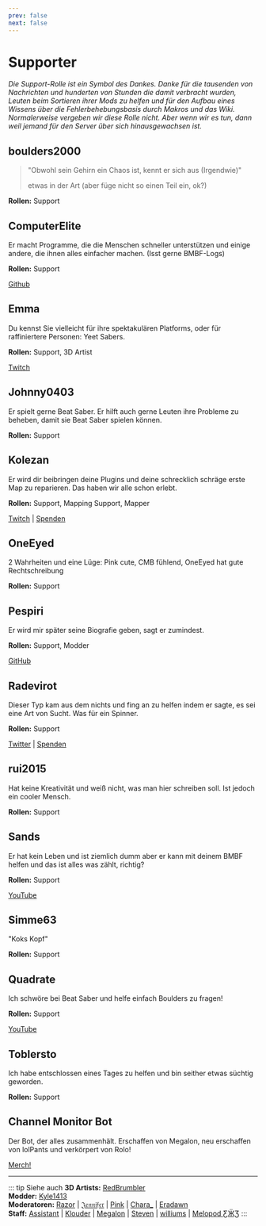```yaml
---
prev: false
next: false
---
```


# Supporter

_Die Support-Rolle ist ein Symbol des Dankes. Danke für die tausenden von Nachrichten und hunderten von Stunden die damit verbracht wurden, Leuten beim Sortieren ihrer Mods zu helfen und für den Aufbau eines Wissens über die Fehlerbehebungsbasis durch Makros und das Wiki. Normalerweise vergeben wir diese Rolle nicht. Aber wenn wir es tun, dann weil jemand für den Server über sich hinausgewachsen ist._

## boulders2000

> "Obwohl sein Gehirn ein Chaos ist, kennt er sich aus (Irgendwie)"
>
> etwas in der Art (aber füge nicht so einen Teil ein, ok?)

**Rollen:** Support

## ComputerElite

Er macht Programme, die die Menschen schneller unterstützen und einige andere, die ihnen alles einfacher machen. (Isst gerne BMBF-Logs)

**Rollen:** Support

[Github](https://github.com/ComputerElite/)

## Emma

Du kennst Sie vielleicht für ihre spektakulären Platforms, oder für raffiniertere Personen: Yeet Sabers.

**Rollen:** Support, 3D Artist

[Twitch](https://www.twitch.tv/therealkleinba)

## Johnny0403

Er spielt gerne Beat Saber. Er hilft auch gerne Leuten ihre Probleme zu beheben, damit sie Beat Saber spielen können.

**Rollen:** Support

## Kolezan

Er wird dir beibringen deine Plugins und deine schrecklich schräge erste Map zu reparieren. Das haben wir alle schon erlebt.

**Rollen:** Support, Mapping Support, Mapper

[Twitch](https://www.twitch.tv/kolezan) | [Spenden](https://paypal.me/kolezan)

## OneEyed

2 Wahrheiten und eine Lüge: Pink cute, CMB fühlend, OneEyed hat gute Rechtschreibung

**Rollen:** Support

## Pespiri

Er wird mir später seine Biografie geben, sagt er zumindest.

**Rollen:** Support, Modder

[GitHub](https://github.com/pespiri)

## Radevirot

Dieser Typ kam aus dem nichts und fing an zu helfen indem er sagte, es sei eine Art von Sucht. Was für ein Spinner.

**Rollen:** Support

[Twitter](https://twitter.com/Radevirot) | [Spenden](https://paypal.me/Radevirot)

## rui2015

Hat keine Kreativität und weiß nicht, was man hier schreiben soll. Ist jedoch ein cooler Mensch.

**Rollen:** Support

## Sands

Er hat kein Leben und ist ziemlich dumm aber er kann mit deinem BMBF helfen und das ist alles was zählt, richtig?

**Rollen:** Support

[YouTube](https://www.youtube.com/channel/UCiZEAQOgVABYs1-u3psPezg)

## Simme63

"Koks Kopf"

**Rollen:** Support

## Quadrate

Ich schwöre bei Beat Saber und helfe einfach Boulders zu fragen!

**Rollen:** Support

[YouTube](https://www.youtube.com/channel/UCaQ7PLj4AqGHZnqQVjc_XBQ)

## Toblersto

Ich habe entschlossen eines Tages zu helfen und bin seither etwas süchtig geworden.

**Rollen:** Support

## Channel Monitor Bot

Der Bot, der alles zusammenhält. Erschaffen von Megalon, neu erschaffen von lolPants und verkörpert von Rolo!

[Merch!](https://www.redbubble.com/people/megalon-gaming/portfolio)

---

::: tip Siehe auch
**3D Artists:** [RedBrumbler](./3d-artists.md#redbrumbler)  
**Modder:** [Kyle1413](./modders.md#kyle1413)  
**Moderatoren:** [Razor](./moderators.md#razor) | [𝔍𝔢𝔫𝔫𝔦𝔣𝔢𝔯](./moderators.md#jennifer) | [Pink](./moderators.md#pink) | [Chara\_](./moderators.md#chara) | [Eradawn](./moderators.md#eradawn)  
**Staff:** [Assistant](./staff.md#assistant) | [Klouder](./staff.md#klouder-retired) | [Megalon](./staff.md#megalon) | [Steven](./staff.md#steven-🎀) | [williums](./staff.md#williums) | [Melopod ƸӜƷ](./staff.md#melopod-ƹжʒ)
:::
